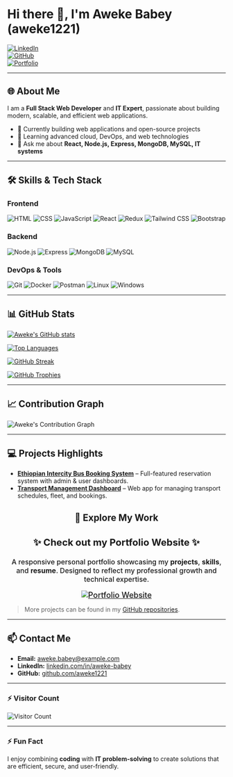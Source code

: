# Hi there 👋, I'm Aweke Babey (aweke1221)

[![LinkedIn](https://img.shields.io/badge/LinkedIn-0077B5?style=flat-square&logo=linkedin&logoColor=white)](https://www.linkedin.com/in/aweke-babey/)  
[![GitHub](https://img.shields.io/badge/GitHub-100000?style=flat-square&logo=github&logoColor=white)](https://github.com/aweke1221)  
[![Portfolio](https://img.shields.io/badge/Portfolio-FF69B4?style=flat-square)](https://aweke1221.dev)  

---

## 🌐 About Me
I am a **Full Stack Web Developer** and **IT Expert**, passionate about building modern, scalable, and efficient web applications.  

- 🔭 Currently building web applications and open-source projects  
- 🌱 Learning advanced cloud, DevOps, and web technologies  
- 💬 Ask me about **React, Node.js, Express, MongoDB, MySQL, IT systems**  

---

## 🛠 Skills & Tech Stack

### **Frontend**
![HTML](https://img.shields.io/badge/HTML5-E34F26?style=for-the-badge&logo=html5&logoColor=white)
![CSS](https://img.shields.io/badge/CSS3-1572B6?style=for-the-badge&logo=css3&logoColor=white)
![JavaScript](https://img.shields.io/badge/JavaScript-F7DF1E?style=for-the-badge&logo=javascript&logoColor=black)
![React](https://img.shields.io/badge/React-61DAFB?style=for-the-badge&logo=react&logoColor=black)
![Redux](https://img.shields.io/badge/Redux-764ABC?style=for-the-badge&logo=redux&logoColor=white)
![Tailwind CSS](https://img.shields.io/badge/Tailwind_CSS-06B6D4?style=for-the-badge&logo=tailwind-css&logoColor=white)
![Bootstrap](https://img.shields.io/badge/Bootstrap-7952B3?style=for-the-badge&logo=bootstrap&logoColor=white)

### **Backend**
![Node.js](https://img.shields.io/badge/Node.js-339933?style=for-the-badge&logo=node.js&logoColor=white)
![Express](https://img.shields.io/badge/Express-000000?style=for-the-badge&logo=express&logoColor=white)
![MongoDB](https://img.shields.io/badge/MongoDB-47A248?style=for-the-badge&logo=mongodb&logoColor=white)
![MySQL](https://img.shields.io/badge/MySQL-4479A1?style=for-the-badge&logo=mysql&logoColor=white)

### **DevOps & Tools**
![Git](https://img.shields.io/badge/Git-F05032?style=for-the-badge&logo=git&logoColor=white)
![Docker](https://img.shields.io/badge/Docker-2496ED?style=for-the-badge&logo=docker&logoColor=white)
![Postman](https://img.shields.io/badge/Postman-FF6C37?style=for-the-badge&logo=postman&logoColor=white)
![Linux](https://img.shields.io/badge/Linux-FCC624?style=for-the-badge&logo=linux&logoColor=black)
![Windows](https://img.shields.io/badge/Windows-0078D6?style=for-the-badge&logo=windows&logoColor=white)

---

## 📊 GitHub Stats

[![Aweke's GitHub stats](https://github-readme-stats.vercel.app/api?username=aweke1221&show_icons=true&theme=radical&count_private=true)](https://github.com/aweke1221)  

[![Top Languages](https://github-readme-stats.vercel.app/api/top-langs/?username=aweke1221&layout=compact&theme=radical)](https://github.com/aweke1221)  

[![GitHub Streak](https://github-readme-streak-stats.herokuapp.com/?user=aweke1221&theme=radical)](https://github.com/aweke1221)  

[![GitHub Trophies](https://github-profile-trophy.vercel.app/?username=aweke1221&theme=radical)](https://github.com/aweke1221)  

---

## 📈 Contribution Graph
![Aweke's Contribution Graph](https://activity-graph.herokuapp.com/graph?username=aweke1221&theme=react-dark&hide_border=true)

---

## 💻 Projects Highlights

- **[Ethiopian Intercity Bus Booking System](https://github.com/aweke1221/bus-booking-system)** – Full-featured reservation system with admin & user dashboards.  
- **[Transport Management Dashboard](https://bus-go-ashen.vercel.app/register.html)** – Web app for managing transport schedules, fleet, and bookings.  
<h2 align="center"><strong>🚀 Explore My Work</strong></h2>

<div align="center" style="font-size: 18px; font-weight: 500;">
  <h3 style="font-size: 22px; font-weight: 700;">✨ Check out my <strong>Portfolio Website</strong> ✨</h3>
  <p style="font-size: 16px; max-width: 600px;">
    A responsive personal portfolio showcasing my <strong>projects</strong>, <strong>skills</strong>, and <strong>resume</strong>.  
    Designed to reflect my professional growth and technical expertise.
  </p>
  <a href="https://aweke-babey.vercel.app" target="_blank">
    <img src="https://img.shields.io/badge/🌐_Visit_My_Portfolio-%230A66C2?style=for-the-badge&logo=vercel&logoColor=white" alt="Portfolio Website"/>
  </a>
</div>


> More projects can be found in my [GitHub repositories](https://github.com/aweke1221?tab=repositories).

---

## 📫 Contact Me

- **Email:** [aweke.babey@example.com](mailto:aweke.babey@example.com)  
- **LinkedIn:** [linkedin.com/in/aweke-babey](https://www.linkedin.com/in/aweke-babey/)  
- **GitHub:** [github.com/aweke1221](https://github.com/aweke1221)  

---

### ⚡ Visitor Count
![Visitor Count](https://profile-counter.glitch.me/aweke1221/count.svg)

---

### ⚡ Fun Fact
I enjoy combining **coding** with **IT problem-solving** to create solutions that are efficient, secure, and user-friendly.
